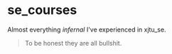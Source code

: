 # se_courses

Almost everything *infernal* I've experienced in xjtu_se.

> To be honest they are all bullshit.